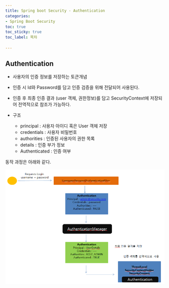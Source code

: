 ```yaml
---
title: Spring boot Security - Authentication
categories:
- Spring Boot Security
toc: true
toc_sticky: true
toc_label: 목차

---
```


## Authentication

* 사용자의 인증 정보를 저장하는 토큰개념

* 인증 시 Id와 Password를 담고 인증 검증을 위해 전달되어 사용된다.

* 인증 후 최종 인증 결과 (user 객체, 권한정보)를 담고 SecurityContext에 저장되어 전역적으로 참조가 가능하다.

* 구조

  * principal : 사용자 아이디 혹은 User 객체 저장
  * credentials : 사용자 비밀번호
  * authorities : 인증된 사용자의 권한 목록
  * details : 인증 부가 정보
  * Authenticated : 인증 여부

  

동작 과정은 아래와 같다.

![image-20210522170751689](../../assets/images/2021-05-22-Authentication/image-20210522170751689.png)

